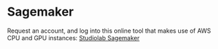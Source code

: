 # Sagemaker
Request an account, and log into this online tool that makes use of AWS CPU and GPU instances:
[Studiolab Sagemaker](https://studiolab.sagemaker.aws/)

